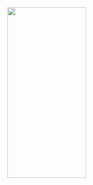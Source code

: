 <img src = "https://user-images.githubusercontent.com/92036498/182844301-8919cc37-f6d2-4c89-a473-92e824f54f58.png" width = "180" height = "390"/>